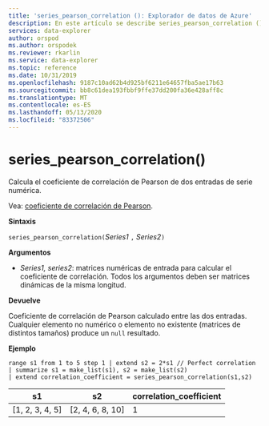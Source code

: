 ```yaml
---
title: 'series_pearson_correlation (): Explorador de datos de Azure'
description: En este artículo se describe series_pearson_correlation () en Azure Explorador de datos.
services: data-explorer
author: orspod
ms.author: orspodek
ms.reviewer: rkarlin
ms.service: data-explorer
ms.topic: reference
ms.date: 10/31/2019
ms.openlocfilehash: 9187c10ad62b4d925bf6211e64657fba5ae17b63
ms.sourcegitcommit: bb8c61dea193fbbf9ffe37dd200fa36e428aff8c
ms.translationtype: MT
ms.contentlocale: es-ES
ms.lasthandoff: 05/13/2020
ms.locfileid: "83372506"
---
```

# <a name="series_pearson_correlation"></a>series_pearson_correlation()

Calcula el coeficiente de correlación de Pearson de dos entradas de serie numérica.

Vea: [coeficiente de correlación de Pearson](https://en.wikipedia.org/wiki/Pearson_correlation_coefficient).

**Sintaxis**

`series_pearson_correlation(`*Series1* `,` *Series2*`)`

**Argumentos**

* *Series1, series2*: matrices numéricas de entrada para calcular el coeficiente de correlación. Todos los argumentos deben ser matrices dinámicas de la misma longitud. 

**Devuelve**

Coeficiente de correlación de Pearson calculado entre las dos entradas. Cualquier elemento no numérico o elemento no existente (matrices de distintos tamaños) produce un `null` resultado.

**Ejemplo**

<!-- csl: https://help.kusto.windows.net:443/Samples -->
```kusto
range s1 from 1 to 5 step 1 | extend s2 = 2*s1 // Perfect correlation
| summarize s1 = make_list(s1), s2 = make_list(s2)
| extend correlation_coefficient = series_pearson_correlation(s1,s2)
```

|s1|s2|correlation_coefficient|
|---|---|---|
|[1, 2, 3, 4, 5]|[2, 4, 6, 8, 10]|1|

